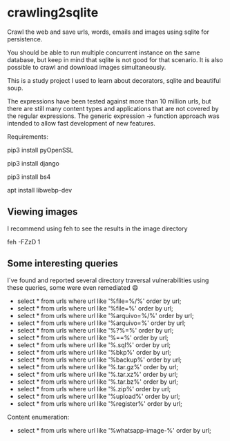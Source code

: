 # crawling2sqlite
Crawl the web and save urls, words, emails and images using sqlite for persistence.

You should be able to run multiple concurrent instance on the same database, but keep in mind that sqlite is not good for that scenario. It is also possible to crawl and download images simultaneously.

This is a study project I used to learn about decorators, sqlite and beautiful soup.

The expressions have been tested against more than 10 million urls, but there are still many content types and applications that are not covered by the regular expressions. The generic expression -> function approach was intended to allow fast development of new features.

Requirements:

pip3 install pyOpenSSL

pip3 install django

pip3 install bs4

apt install libwebp-dev

## Viewing images

I recommend using feh to see the results in the image directory

feh -FZzD 1

## Some interesting queries

I´ve found and reported several directory traversal vulnerabilities using these queries, some were even remediated :smile:

- select * from urls where url like '%file=%/%' order by url;
- select * from urls where url like '%file=%' order by url;
- select * from urls where url like '%arquivo=%/%' order by url;
- select * from urls where url like '%arquivo=%' order by url;
- select * from urls where url like '%?%=%' order by url;
- select * from urls where url like '%==%' order by url;
- select * from urls where url like '%.sql%' order by url;
- select * from urls where url like '%bkp%' order by url;
- select * from urls where url like '%backup%' order by url;
- select * from urls where url like '%.tar.gz%' order by url;
- select * from urls where url like '%.tar.xz%' order by url;
- select * from urls where url like '%.tar.bz%' order by url;
- select * from urls where url like '%.zip%' order by url;
- select * from urls where url like '%upload%' order by url;
- select * from urls where url like '%register%' order by url;

Content enumeration:
- select * from urls where url like '%whatsapp-image-%' order by url;

